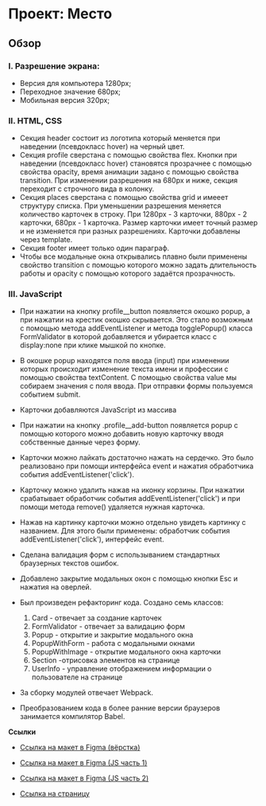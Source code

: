 # Проект: Место

## Обзор
### I. Разрешение экрана:
* Версия для компьютера 1280px;
* Переходное значение 680px;
* Мобильная версия 320px; <br>

### II. HTML, CSS

* Секция header состоит из логотипа который меняется при наведении (псевдокласс hover) на черный цвет.
* Секция profile сверстана с помощью свойства flex. Кнопки при наведении (псевдокласс hover) становятся прозрачнее с помощью свойства opacity, время анимации задано с помощью свойства transition. При изменении разрешения на 680px и ниже, секция переходит с строчного вида в колонку.
* Секция places сверстана с помощью свойства grid и имееет структуру списка. При уменьшении разрешения меняется количество карточек в строку. При 1280px - 3 карточки, 880px - 2 карточки, 680px - 1 карточка. Размер карточки имеет точный размер и не изменяется при разных разрешениях. Карточки добавлены через template.
* Секция footer имеет только один параграф.
* Чтобы все модальные окна открывались плавно были применены свойство transition с помощью которого можно задать длительность работы и opacity с помощью которого задаётся прозрачность.<br>

### III. JavaScript

* При нажатии на кнопку profile__button появляется окошко popup, а при нажатии на крестик окошко скрывается. Это стало возможным с помощью метода addEventListener и метода togglePopup() класса FormValidator в которой добавляется и убирается класс с display:none при клике мышкой по кнопке.
* В окошке popup находятся поля ввода (input) при изменении которых происходит изменение текста имени и профессии с помощью свойства textContent. С помощью свойства value мы собираем значения с поля ввода. При отправки формы пользуемся событием submit.
* Карточки добавляются JavaScript из массива
* При нажатии на кнопку .profile__add-button появляется popup с помощью которого можно добавить новую карточку вводя собственные данные через форму.
* Карточки можно лайкать достаточно нажать на сердечко. Это было реализовано при помощи интерфейса event и нажатия обработчика события addEventListener('click').
* Карточку можно удалить нажав на иконку корзины. При нажатии срабатывает обработчик события addEventListener('click') и при помощи метода remove() удаляется нужная карточка.
* Нажав на картинку карточки можно отдельно увидеть картинку с названием. Для этого были применены: обработчик события addEventListener('click'), интерфейс event.
* Сделана валидация форм с использыванием стандартных браузерных текстов ошибок.
* Добавлено закрытие модальных окон с помощью кнопки Esc и нажатия на оверлей.

* Был произведен рефакторинг кода. Создано семь классов:
  1.  Card - отвечает за создание карточек
  2.  FormValidator - отвечает за валидацию форм
  3.  Popup - открытие и закрытие модального окна
  4.  PopupWithForm - работа с модальными окнами
  5.  PopupWithImage - открытие модального окна карточки
  6.  Section -отрисовка элементов на странице
  7.  UserInfo - управление отображением информации о пользователе на странице
* За сборку модулей отвечает Webpack.
* Преобразованием кода в более ранние версии браузеров занимается компилятор Babel.

**Ссылки**

* [Ссылка на макет в Figma (вёрстка)](https://www.figma.com/file/2cn9N9jSkmxD84oJik7xL7/JavaScript.-Sprint-4?node-id=0%3A1)
* [Ссылка на макет в Figma (JS часть 1)](https://www.figma.com/file/bjyvbKKJN2naO0ucURl2Z0/JavaScript.-Sprint-5?node-id=0%3A1)
* [Ссылка на макет в Figma (JS часть 2)](https://www.figma.com/file/kRVLKwYG3d1HGLvh7JFWRT/JavaScript.-Sprint-6?node-id=0%3A1)

* [Ссылка на страницу](https://ninam2013.github.io/mesto/)

